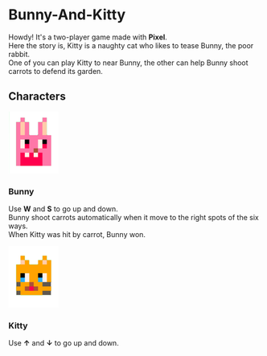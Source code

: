 # Bunny-And-Kitty
Howdy! It's a two-player game made with **Pixel**.  
Here the story is, Kitty is a naughty cat who likes to tease Bunny, the poor rabbit.  
One of you can play Kitty to near Bunny, the other can help Bunny shoot carrots to defend its garden.
## Characters
![Bunny](https://github.com/Pinkowo/Bunny-And-Kitty/blob/master/pics/Bunny.png)
### Bunny
Use **W** and **S** to go up and down.  
Bunny shoot carrots automatically when it move to the right spots of the six ways.  
When Kitty was hit by carrot, Bunny won.  
  
![Kitty](https://github.com/Pinkowo/Bunny-And-Kitty/blob/master/pics/Kitty.png)
### Kitty
Use **↑** and **↓** to go up and down.  
